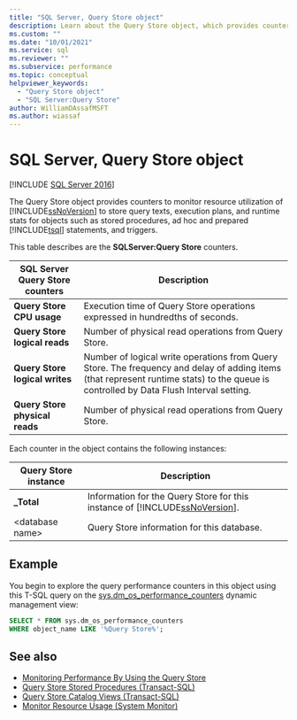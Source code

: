 ```yaml
---
title: "SQL Server, Query Store object"
description: Learn about the Query Store object, which provides counters to monitor resource usage of SQL Server to store query texts, execution plans and runtime stats.
ms.custom: ""
ms.date: "10/01/2021"
ms.service: sql
ms.reviewer: ""
ms.subservice: performance
ms.topic: conceptual
helpviewer_keywords: 
  - "Query Store object"
  - "SQL Server:Query Store"
author: WilliamDAssafMSFT
ms.author: wiassaf
---
```

# SQL Server, Query Store object

 [!INCLUDE [SQL Server 2016](../../includes/applies-to-version/sqlserver2016.md)]

The Query Store object provides counters to monitor resource utilization of [!INCLUDE[ssNoVersion](../../includes/ssnoversion-md.md)] to store query texts, execution plans, and runtime stats for objects such as stored procedures, ad hoc and prepared [!INCLUDE[tsql](../../includes/tsql-md.md)] statements, and triggers.  
  
This table describes are the **SQLServer:Query Store** counters.  
  
|SQL Server Query Store counters|Description|  
|-------------------------------------|-----------------|  
|**Query Store CPU usage**|Execution time of Query Store operations expressed in hundredths of seconds.|  
|**Query Store logical reads**|Number of physical read operations from Query Store.|  
|**Query Store logical writes**|Number of logical write operations from Query Store. The frequency and delay of adding items (that represent runtime stats) to the queue is controlled by Data Flush Interval setting.|  
|**Query Store physical reads**|Number of physical read operations from Query Store.|  
  
 Each counter in the object contains the following instances:  
  
|Query Store instance|Description|  
|--------------------------|-----------------|  
|**_Total**|Information for the Query Store for this instance of [!INCLUDE[ssNoVersion](../../includes/ssnoversion-md.md)].|  
|\<database name>|Query Store information for this database.|  

  
## Example

You begin to explore the query performance counters in this object using this T-SQL query on the [sys.dm_os_performance_counters](../system-dynamic-management-views/sys-dm-os-performance-counters-transact-sql.md) dynamic management view:

```sql
SELECT * FROM sys.dm_os_performance_counters
WHERE object_name LIKE '%Query Store%';
```  
  
## See also  

- [Monitoring Performance By Using the Query Store](../../relational-databases/performance/monitoring-performance-by-using-the-query-store.md)
- [Query Store Stored Procedures &#40;Transact-SQL&#41;](../../relational-databases/system-stored-procedures/query-store-stored-procedures-transact-sql.md)
- [Query Store Catalog Views &#40;Transact-SQL&#41;](../../relational-databases/system-catalog-views/query-store-catalog-views-transact-sql.md)
- [Monitor Resource Usage &#40;System Monitor&#41;](../../relational-databases/performance-monitor/monitor-resource-usage-system-monitor.md)  
